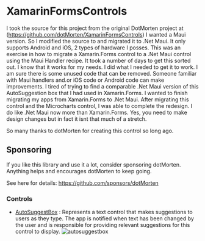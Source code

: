 # XamarinFormsControls

I took the source for this project from the original DotMorten project at (https://github.com/dotMorten/XamarinFormsControls)
I wanted a Maui version. So I modified the source to and migrated it to .Net Maui. It only supports Android and iOS, 2 types of hardware I posses.
This was an exercise in how to migrate a Xamarin.Forms control to a .Net Maui control using the Maui Handler recipe. It took a number of days
to get this sorted out. I know that it works for my needs. I did what I needed to get it to work. I am sure there is some unused code that can be removed.
Someone familiar with Maui handlers and.or iOS code or Android code can make improvements.
I tired of trying to find a comparable .Net Maui version of this AutoSuggestion box that I had used in Xamarin.Forms. I wanted to finish migrating my apps
from Xamarin.Forms to .Net Maui. After migrating this control and the Microcharts control, I was able to complete the redesign.
I do like .Net Maui now more than Xamarin.Forms. Yes, you need to make design changes but in fact it isnt that much of a stretch.

So many thanks to dotMorten for creating this control so long ago. 

## Sponsoring

If you like this library and use it a lot, consider sponsoring dotMorten. Anything helps and encourages dotMorten to keep going.

See here for details: https://github.com/sponsors/dotMorten

### Controls

- [AutoSuggestBox](AutoSuggestBox/) : Represents a text control that makes suggestions to users as they type. The app is notified when text has been changed by the user and is responsible for providing relevant suggestions for this control to display.
![autosuggestbox](https://user-images.githubusercontent.com/1378165/51137780-42b30b80-17f4-11e9-8ac1-7b129fc3d9ee.gif)

